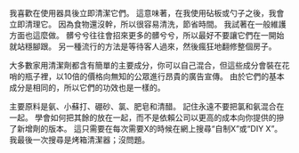 我喜歡在使用器具後立即清潔它們。
這意味著，在我使用砧板或勺子之後，我會立即清理它。
因為食物還沒幹，所以很容易清洗，節省時間。
我試著在一般維護方面也這麼做。
髒兮兮往往會招來更多的髒兮兮，所以最好不要讓它們在一開始就站穩腳跟。
另一種流行的方法是等待客人過來，然後瘋狂地翻修整個房子。

大多數家用清潔劑都含有簡單的主要成分，你可以自己混合，但這些成分會裝在花哨的瓶子裡，以10倍的價格向無知的公眾進行昂貴的廣告宣傳。
由於它們的基本成分是相同的，所以它們的功效也是一樣的。

主要原料是氨、小蘇打、硼砂、氯、肥皂和清醋。
記住永遠不要把氯和氨混合在一起。
學會如何把其餘的放在一起，而不是依賴公司以更高的成本向你提供的摻了新增劑的版本。
這只需要在每次需要X的時候在網上搜尋“自制X”或“DIY X”。
我最後一次搜尋是烤箱清潔器；沒問題。